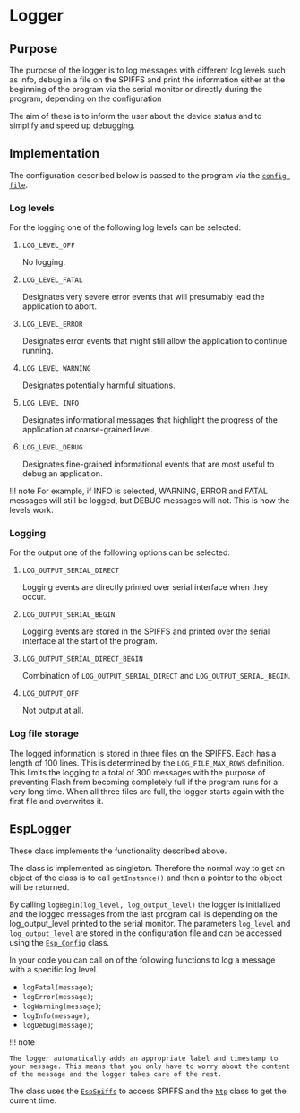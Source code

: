 # Logger

## Purpose

The purpose of the logger is to log messages with different log levels such as info, debug in a file on the SPIFFS and print the information either at the beginning of the program via the serial monitor or directly during the program, depending on the configuration

The aim of these is to inform the user about the device status and to simplify and speed up debugging.

## Implementation

The configuration described below is passed to the program via the [``config file``](esp_config.md).

### Log levels

For the logging one of the following log levels can be selected: 

1. ``LOG_LEVEL_OFF`` 

    No logging.

2. ``LOG_LEVEL_FATAL``

    Designates very severe error events that will presumably lead the application to abort.

3. ``LOG_LEVEL_ERROR``

    Designates error events that might still allow the application to continue running.

4. ``LOG_LEVEL_WARNING`` 

    Designates potentially harmful situations.

5. ``LOG_LEVEL_INFO``

    Designates informational messages that highlight the progress of the application at coarse-grained level.

6. ``LOG_LEVEL_DEBUG``

    Designates fine-grained informational events that are most useful to debug an application.

!!! note
    For example, if INFO is selected, WARNING, ERROR and FATAL messages will still be logged, but DEBUG messages will not. This is how the levels work.

### Logging

For the output one of the following options can be selected: 

1. ``LOG_OUTPUT_SERIAL_DIRECT``

    Logging events are directly printed over serial interface when they occur.

2. ``LOG_OUTPUT_SERIAL_BEGIN``  

    Logging events are stored in the SPIFFS and printed over the serial interface at the start of the program.

3. ``LOG_OUTPUT_SERIAL_DIRECT_BEGIN``

    Combination of ``LOG_OUTPUT_SERIAL_DIRECT`` and ``LOG_OUTPUT_SERIAL_BEGIN``.

4. ``LOG_OUTPUT_OFF``     

    Not output at all.

### Log file storage

The logged information is stored in three files on the SPIFFS. Each has a length of 100 lines. This is determined by the ``LOG_FILE_MAX_ROWS`` definition. This limits the logging to a total of 300 messages with the purpose of preventing Flash from becoming completely full if the program runs for a very long time. When all three files are full, the logger starts again with the first file and overwrites it.

## EspLogger

These class implements the functionality described above.

The class is implemented as singleton. Therefore the normal way to get an object of the class is to call ``getInstance()`` and then a pointer to the object will be returned.

By calling ``logBegin(log_level, log_output_level)`` the logger is initialized and the logged messages from the last program call is depending on the log_output_level printed to the serial monitor. The parameters ``log_level`` and ``log_output_level`` are stored in the configuration file and can be accessed using the [``Esp_Config``](esp_config.md) class.

In your code you can call on of the following functions to log a message with a specific log level.

- ``logFatal(message)``;
- ``logError(message)``;
- ``logWarning(message)``;
- ``logInfo(message)``;
- ``logDebug(message)``;

!!! note

    The logger automatically adds an appropriate label and timestamp to your message. This means that you only have to worry about the content of the message and the logger takes care of the rest.

The class uses the [``EspSpiffs``](esp_spiffs.md) to access SPIFFS and the [``Ntp``](esp_ntp.md) class to get the current time.
